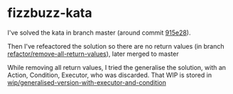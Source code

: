 # fizzbuzz-kata

I've solved the kata in branch master (around commit [915e28](https://github.com/alvarogarcia7/fizzbuzz-kata/tree/915e28c46d462c7b1e16d485bf1ca3e70606e04a)).

Then I've refeactored the solution so there are no return values (in branch [refactor/remove-all-return-values](https://github.com/alvarogarcia7/fizzbuzz-kata/tree/refactor/remove-all-return-values)), later merged to master

While removing all return values, I tried the generalise the solution, with an Action, Condition, Executor, who was discarded. That WIP is stored in [wip/generalised-version-with-executor-and-condition](https://github.com/alvarogarcia7/fizzbuzz-kata/tree/wip/generalised-version-with-executor-and-condition)
